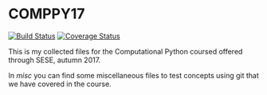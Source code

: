 # COMPPY17
[![Build Status](https://travis-ci.org/aggimemnon/comppy17.svg?branch=master)](https://travis-ci.org/aggimemnon/comppy17) [![Coverage Status](https://coveralls.io/repos/github/aggimemnon/comppy17/badge.svg?branch=master)](https://coveralls.io/github/aggimemnon/comppy17?branch=master)

This is my collected files for the Computational Python coursed offered through SESE, autumn 2017. 

In *misc* you can find some miscellaneous files to test concepts using git that we have covered in the course.
